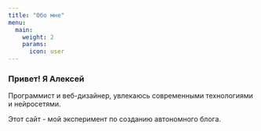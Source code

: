 ```yaml
---
title: "Обо мне"
menu:
  main:
    weight: 2
    params:
      icon: user
---
```


### Привет! Я Алексей

Программист и веб-дизайнер, увлекаюсь современными технологиями и нейросетями.

Этот сайт - мой эксперимент по созданию автономного блога.
